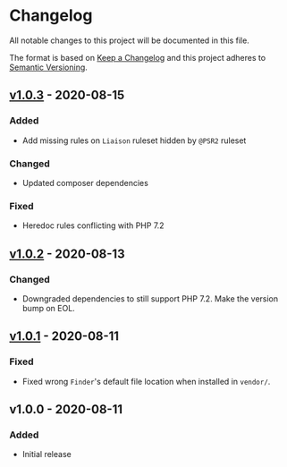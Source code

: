 # Changelog

All notable changes to this project will be documented in this file.

The format is based on [Keep a Changelog](https://keepachangelog.com/en/1.0.0/)
and this project adheres to [Semantic Versioning](https://semver.org/spec/v2.0.0.html).

## [v1.0.3](https://github.com/paulbalandan/liaison-cs-config/compare/v1.0.2...v1.0.3) - 2020-08-15

### Added

- Add missing rules on `Liaison` ruleset hidden by `@PSR2` ruleset

### Changed

- Updated composer dependencies

### Fixed

- Heredoc rules conflicting with PHP 7.2

## [v1.0.2](https://github.com/paulbalandan/liaison-cs-config/compare/v1.0.1...v1.0.2) - 2020-08-13

### Changed

- Downgraded dependencies to still support PHP 7.2. Make the version bump on EOL.

## [v1.0.1](https://github.com/paulbalandan/liaison-cs-config/compare/v1.0.0...v1.0.1) - 2020-08-11

### Fixed

- Fixed wrong `Finder`'s default file location when installed in `vendor/`.

## v1.0.0 - 2020-08-11

### Added

- Initial release
